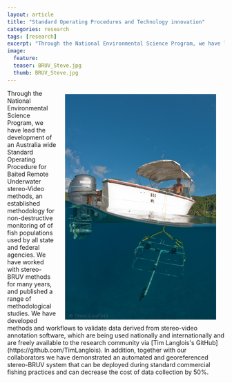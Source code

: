 ```yaml
---
layout: article
title: "Standard Operating Procedures and Technology innovation"
categories: research
tags: [research]
excerpt: "Through the National Environmental Science Program, we have lead the development of an Australia wide Standard Operating Procedure for Baited Remote Underwater stereo-Video methods."
image:
  feature: 
  teaser: BRUV_Steve.jpg
  thumb: BRUV_Steve.jpg
---
```

<img src='/images/BRUV_Steve.jpg' align='right' width="350" hspace="20" vspace="10">
Through the National Environmental Science Program, we have lead the development of an Australia wide Standard Operating Procedure for Baited Remote Underwater stereo-Video methods, an established methodology for non-destructive monitoring of of fish populations used by all state and federal agencies. We have worked with stereo-BRUV methods for many years, and published a range of methodological studies. We have developed methods and workflows to validate data derived from stereo-video annotation software, which are being used nationally and internationally and are freely available to the research community via [Tim Langlois's GitHub](https://github.com/TimLanglois). In addition, together with our collaborators we have demonstrated an automated and georeferenced stereo-BRUV system that can be deployed during standard commercial fishing practices and can decrease the cost of data collection by 50%. 
